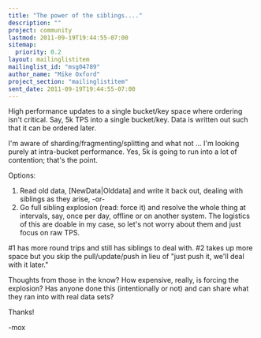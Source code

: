 ```yaml
---
title: "The power of the siblings...."
description: ""
project: community
lastmod: 2011-09-19T19:44:55-07:00
sitemap:
  priority: 0.2
layout: mailinglistitem
mailinglist_id: "msg04789"
author_name: "Mike Oxford"
project_section: "mailinglistitem"
sent_date: 2011-09-19T19:44:55-07:00
---
```



High performance updates to a single bucket/key space where ordering
isn't critical. Say, 5k TPS into a single bucket/key. Data is
written out such that it can be ordered later.

I'm aware of sharding/fragmenting/splitting and what not ... I'm
looking purely at intra-bucket performance. Yes, 5k is going to run
into a lot of contention; that's the point.

Options:
1) Read old data, [NewData|Olddata] and write it back out, dealing
with siblings as they arise, -or-
2) Go full sibling explosion (read: force it) and resolve the whole
thing at intervals, say, once per day, offline or on another system.
The logistics of this are doable in my case, so let's not worry about
them and just focus on raw TPS.

#1 has more round trips and still has siblings to deal with.
#2 takes up more space but you skip the pull/update/push in lieu of
"just push it, we'll deal with it later."

Thoughts from those in the know? How expensive, really, is forcing
the explosion? Has anyone done this (intentionally or not) and can
share what they ran into with real data sets?

Thanks!

-mox

